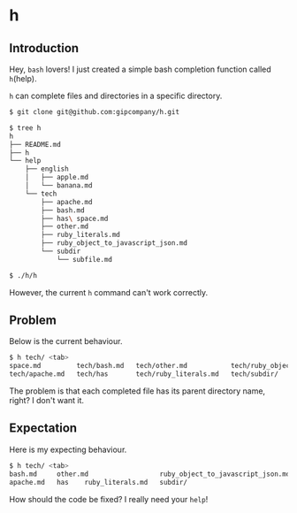 # h

## Introduction

Hey, `bash` lovers! I just created a simple bash completion function called `h`(help).

`h` can complete files and directories in a specific directory.

```bash
$ git clone git@github.com:gipcompany/h.git

$ tree h
h
├── README.md
├── h
└── help
    ├── english
    │   ├── apple.md
    │   └── banana.md
    └── tech
        ├── apache.md
        ├── bash.md
        ├── has\ space.md
        ├── other.md
        ├── ruby_literals.md
        ├── ruby_object_to_javascript_json.md
        └── subdir
            └── subfile.md

$ ./h/h
```

However, the current `h` command can't work correctly.

## Problem

Below is the current behaviour.

```bash
$ h tech/ <tab>
space.md         tech/bash.md   tech/other.md           tech/ruby_object_to_javascript_json.md
tech/apache.md   tech/has       tech/ruby_literals.md   tech/subdir/
```

The problem is that each completed file has its parent directory name, right? I don't want it.

## Expectation

Here is my expecting behaviour.

```bash
$ h tech/ <tab>
bash.md     other.md                  ruby_object_to_javascript_json.md
apache.md   has    ruby_literals.md   subdir/
```

How should the code be fixed? I really need your `help`!

